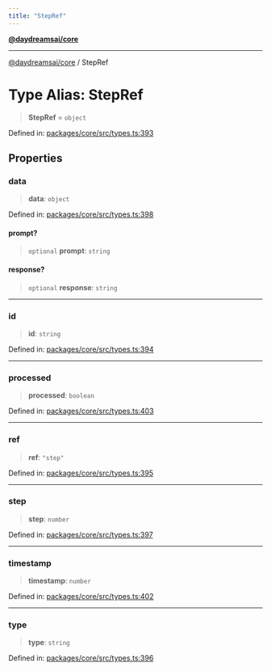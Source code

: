 ```yaml
---
title: "StepRef"
---
```


[**@daydreamsai/core**](./api-reference.md)

***

[@daydreamsai/core](./api-reference.md) / StepRef

# Type Alias: StepRef

> **StepRef** = `object`

Defined in: [packages/core/src/types.ts:393](https://github.com/dojoengine/daydreams/blob/95678f46ea3908883ec80d853a28c9f23ca4f5c2/packages/core/src/types.ts#L393)

## Properties

### data

> **data**: `object`

Defined in: [packages/core/src/types.ts:398](https://github.com/dojoengine/daydreams/blob/95678f46ea3908883ec80d853a28c9f23ca4f5c2/packages/core/src/types.ts#L398)

#### prompt?

> `optional` **prompt**: `string`

#### response?

> `optional` **response**: `string`

***

### id

> **id**: `string`

Defined in: [packages/core/src/types.ts:394](https://github.com/dojoengine/daydreams/blob/95678f46ea3908883ec80d853a28c9f23ca4f5c2/packages/core/src/types.ts#L394)

***

### processed

> **processed**: `boolean`

Defined in: [packages/core/src/types.ts:403](https://github.com/dojoengine/daydreams/blob/95678f46ea3908883ec80d853a28c9f23ca4f5c2/packages/core/src/types.ts#L403)

***

### ref

> **ref**: `"step"`

Defined in: [packages/core/src/types.ts:395](https://github.com/dojoengine/daydreams/blob/95678f46ea3908883ec80d853a28c9f23ca4f5c2/packages/core/src/types.ts#L395)

***

### step

> **step**: `number`

Defined in: [packages/core/src/types.ts:397](https://github.com/dojoengine/daydreams/blob/95678f46ea3908883ec80d853a28c9f23ca4f5c2/packages/core/src/types.ts#L397)

***

### timestamp

> **timestamp**: `number`

Defined in: [packages/core/src/types.ts:402](https://github.com/dojoengine/daydreams/blob/95678f46ea3908883ec80d853a28c9f23ca4f5c2/packages/core/src/types.ts#L402)

***

### type

> **type**: `string`

Defined in: [packages/core/src/types.ts:396](https://github.com/dojoengine/daydreams/blob/95678f46ea3908883ec80d853a28c9f23ca4f5c2/packages/core/src/types.ts#L396)
